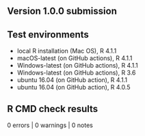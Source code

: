 ## Version 1.0.0 submission

## Test environments

* local R installation (Mac OS), R 4.1.1
* macOS-latest (on GitHub actions), R 4.1.1
* Windows-latest (on GitHub actions), R 4.1.1
* Windows-latest (on GitHub actions), R 3.6
* ubuntu 16.04 (on GitHub action), R 4.1.1
* ubuntu 16.04 (on GitHub action), R 4.0.5

## R CMD check results

0 errors | 0 warnings | 0 notes
